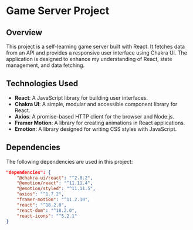 # Game Server Project

## Overview
This project is a self-learning game server built with React. It fetches data from an API and provides a responsive user interface using Chakra UI. The application is designed to enhance my understanding of React, state management, and data fetching.

## Technologies Used
- **React**: A JavaScript library for building user interfaces.
- **Chakra UI**: A simple, modular and accessible component library for React.
- **Axios**: A promise-based HTTP client for the browser and Node.js.
- **Framer Motion**: A library for creating animations in React applications.
- **Emotion**: A library designed for writing CSS styles with JavaScript.

## Dependencies
The following dependencies are used in this project:

```json
"dependencies": {
    "@chakra-ui/react": "^2.8.2",
    "@emotion/react": "^11.11.4",
    "@emotion/styled": "^11.11.5",
    "axios": "^1.7.2",
    "framer-motion": "^11.2.10",
    "react": "^18.2.0",
    "react-dom": "^18.2.0",
    "react-icons": "^5.2.1"
}

